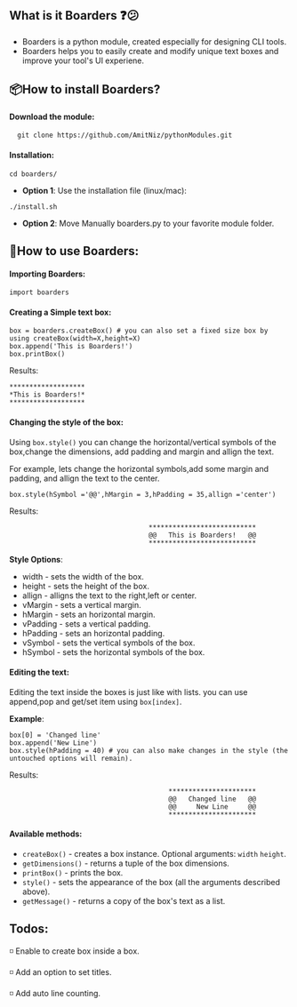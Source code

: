 ## What is it Boarders :question::confused:
* Boarders is a python module, created especially for designing CLI tools.
* Boarders helps you to easily create and modify unique text boxes and improve your tool's UI experiene.


##  :package:How to install Boarders?
#### Download the module:
```
  git clone https://github.com/AmitNiz/pythonModules.git
```
#### Installation:
```
cd boarders/
```
- __Option 1__: Use the installation file (linux/mac):
```
./install.sh
```
- __Option 2__: Move Manually boarders.py to your favorite module folder.


##  :notebook_with_decorative_cover:How to use Boarders:
#### Importing Boarders:
```
import boarders
```
#### Creating a Simple text box:
```
box = boarders.createBox() # you can also set a fixed size box by using createBox(width=X,height=X)
box.append('This is Boarders!')
box.printBox()
```
Results:
```
*******************
*This is Boarders!*
*******************
```

#### Changing the style of the box:
Using ```box.style()```
you can change the horizontal/vertical symbols of the box,change the dimensions,
add padding and margin and allign the text.

For example, lets change the horizontal symbols,add some margin and padding, and allign the text to the center.
```
box.style(hSymbol ='@@',hMargin = 3,hPadding = 35,allign ='center')
```
Results:
```
                                   ***************************
                                   @@   This is Boarders!   @@
                                   ***************************
```
__Style Options__:
- width - sets the width of the box.
- height - sets the height of the box.
- allign - alligns the text to the right,left or center.
- vMargin - sets a vertical margin.
- hMargin - sets an horizontal margin.
- vPadding - sets a vertical padding.
- hPadding - sets an horizontal padding.
- vSymbol - sets the vertical symbols of the box.
- hSymbol - sets the horizontal symbols of the box.

#### Editing the text:
Editing the text inside the boxes is just like with lists.
you can use append,pop and get/set item using ```box[index]```.

__Example__:
```
box[0] = 'Changed line'
box.append('New Line')
box.style(hPadding = 40) # you can also make changes in the style (the untouched options will remain).
```

Results:
```
                                        **********************
                                        @@   Changed line   @@
                                        @@     New Line     @@
                                        **********************
```

#### Available methods:
- ```createBox()``` - creates a box instance. Optional arguments: ```width``` ```height```.
- ```getDimensions()``` - returns a tuple of the box dimensions.
- ```printBox()``` - prints the box.
- ```style()``` - sets the appearance of the box (all the arguments described above).
- ```getMessage()``` - returns a copy of the box's text as a list.


## Todos:
 :white_medium_small_square: Enable to create box inside a box.
 
 :white_medium_small_square: Add an option to set titles.
 
 :white_medium_small_square: Add auto line counting.

